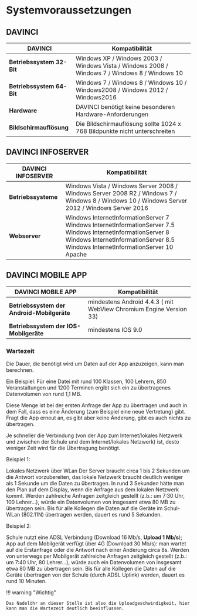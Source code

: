 # Systemvoraussetzungen

## DAVINCI

DAVINCI| Kompatibilität
--|--
**Betriebssystem 32-Bit**|Windows XP / Windows 2003 / Windows  Vista / Windows  2008 / Windows  7 / Windows  8 / Windows  10
**Betriebssystem 64-Bit**|Windows 7 /  Windows 8 /  Windows 10 /  Windows2008 /  Windows 2012 /  Windows2016
**Hardware**|DAVINCI benötigt keine besonderen Hardware-Anforderungen
**Bildschirmauflösung**|Die Bildschirmauflösung sollte 1024 x 768 Bildpunkte nicht unterschreiten

## DAVINCI INFOSERVER

DAVINCI INFOSERVER| Kompatibilität
--|--
**Betriebssysteme**|Windows  Vista / Windows Server  2008 / Windows Server 2008 R2 / Windows  7 / Windows  8 / Windows  10 / Windows Server 2012 / Windows Server 2016
**Webserver**| Windows InternetInformationServer 7<br/>Windows InternetInformationServer 7.5<br/> Windows InternetInformationServer 8<br/>Windows InternetInformationServer 8.5<br/>Windows InternetInformationServer 10<br/>Apache

## DAVINCI MOBILE APP

DAVINCI MOBILE APP| Kompatibilität
--|--
**Betriebssystem der Android-Mobilgeräte**|mindestens Android 4.4.3 ( mit WebView Chromium Engine Version 33)
**Betriebssystem der IOS-Mobilgeräte**|mindestens IOS 9.0  

### Wartezeit

Die Dauer, die benötigt wird um Daten auf der App anzuzeigen, kann man berechnen.

Ein Beispiel:
Für eine Datei mit rund 100 Klassen, 100 Lehrern, 850 Veranstaltungen und 1200 Terminen ergibt sich ein zu übertragenes Datenvolumen von rund 1,1 MB.

Diese Menge ist bei der ersten Anfrage der App zu übertragen und auch in dem Fall, dass es eine Änderung (zum Beispiel eine neue Vertretung) gibt. Fragt die App erneut an, es gibt aber keine Änderung, gibt es auch nichts zu übertragen.

Je schneller die Verbindung (von der App zum Internet/lokales Netzwerk und zwischen der Schule und dem Internet/lokales Netzwerk) ist, desto weniger Zeit wird für die Übertragung benötigt.

Beispiel 1:

Lokales Netzwerk über WLan
Der Server braucht circa 1 bis 2 Sekunden um die Antwort vorzubereiten, das lokale Netzwerk braucht deutlich weniger als 1 Sekunde um die Daten zu übertragen. In rund 3 Sekunden hätte man den Plan auf dem Display, wenn die Anfrage aus dem lokalen Netzwerk kommt.
Werden zahlreiche Anfragen zeitgleich gestellt (z.b.: um 7:30 Uhr, 100 Lehrer...), würde ein Datenvolumen von insgesamt etwa 80 MB zu übertragen sein. Bis für alle Kollegen die Daten auf die Geräte im Schul-WLan (802.11N) übertragen werden, dauert es rund 5 Sekunden.

Beispiel 2:

Schule nutzt eine ADSL Verbindung (Download 16 Mb/s, **Upload 1 Mb/s**); App auf dem Mobilgerät verfügt über 4G (Download 30 Mb/s): man wartet auf die Erstanfrage oder die Antwort nach einer Änderung circa 8s.
Werden von unterwegs per Mobilgerät zahlreiche Anfragen zeitgleich gestellt (z.b.: um 7:40 Uhr, 80 Lehrer...), würde auch ein Datenvolumen von insgesamt etwa 80 MB zu übertragen sein. Bis für alle Kollegen die Daten auf die Geräte übertragen von der Schule (durch ADSL Uplink) werden, dauert es rund 10 Minuten.

!!! warning "Wichtig"

    Das Nadelöhr an dieser Stelle ist also die Uploadgeschwindigkeit, hier kann man die Wartezeit deutlich beeinflussen.
